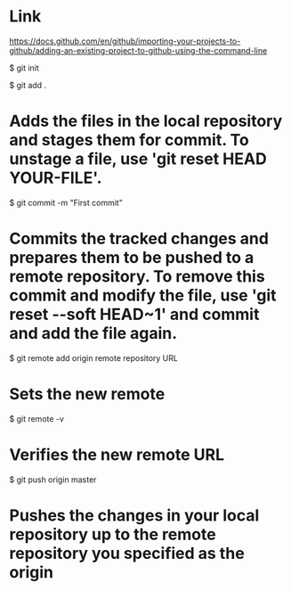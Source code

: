 # Link
https://docs.github.com/en/github/importing-your-projects-to-github/adding-an-existing-project-to-github-using-the-command-line

$ git init

$ git add .
# Adds the files in the local repository and stages them for commit. To unstage a file, use 'git reset HEAD YOUR-FILE'.


$ git commit -m "First commit"
# Commits the tracked changes and prepares them to be pushed to a remote repository. To remove this commit and modify the file, use 'git reset --soft HEAD~1' and commit and add the file again.


$ git remote add origin remote repository URL
# Sets the new remote
$ git remote -v
# Verifies the new remote URL

$ git push origin master
# Pushes the changes in your local repository up to the remote repository you specified as the origin

